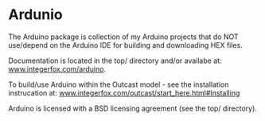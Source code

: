 # Ardunio

The Arduino package is collection of my Arduino projects that do NOT use/depend on the Arduino IDE for building and downloading HEX files.

Documentation is located in the top/ directory and/or availabe at: www.integerfox.com/arduino.

To build/use Arduino within the Outcast model - see the installation instrucation at: www.integerfox.com/outcast/start_here.html#Installing
 
Arduino is licensed with a BSD licensing agreement (see the top/ directory).

